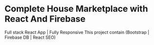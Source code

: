 # Complete House Marketplace with React And Firebase
Full stack React App | Fully Responsive
This project contain (Bootstrap | Firebase DB | React SEO)

